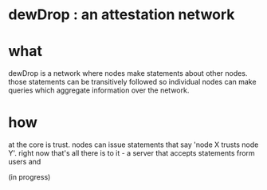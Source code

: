 # dewDrop : an attestation network


# what

dewDrop is a network where nodes make statements about other nodes. those statements can be transitively followed so individual nodes can make queries which aggregate information over the network.

# how

 at the core is trust. nodes can issue statements that say 'node X trusts node Y'. right now that's all there is to it - a server that accepts statements frorm users and

(in progress)


